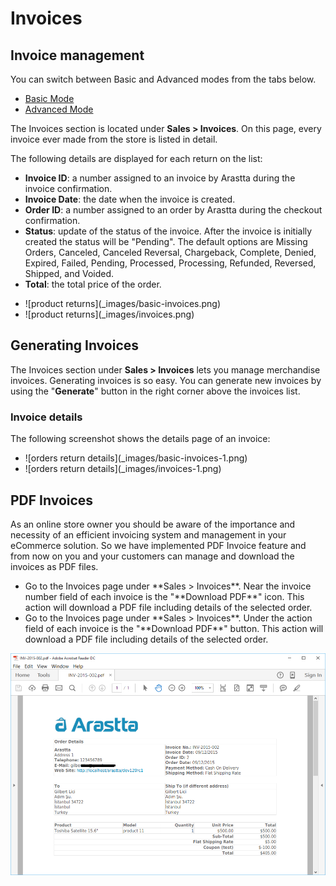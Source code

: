 Invoices
=======

Invoice management
---------------------

<div class="uk-alert-info uk-alert">
  <span class="uk-icon-info-circle"></span> You can switch between Basic and Advanced modes from the tabs below.
</div>
<ul class="uk-tab" data-uk-tab="{connect:'#doc-tabs', animation: 'fade'}">
    <li><a href="">Basic Mode</a></li>
    <li><a href="">Advanced Mode</a></li>
</ul>

The Invoices section is located under **Sales > Invoices**. On this page, every invoice ever made from the store is listed in detail.

The following details are displayed for each return on the list:

- **Invoice ID**: a number assigned to an invoice by Arastta during the invoice confirmation.
- **Invoice Date**: the date when the invoice is created.
- **Order ID**: a number assigned to an order by Arastta during the checkout confirmation.
- **Status**: update of the status of the invoice. After the invoice is initially created the status will be "Pending". The default options are Missing Orders, Canceled, Canceled Reversal, Chargeback, Complete, Denied, Expired, Failed, Pending, Processed, Processing, Refunded, Reversed, Shipped, and Voided.
- **Total**: the total price of the order.

<ul id="doc-tabs" class="uk-switcher uk-margin">
    <li>![product returns](_images/basic-invoices.png)</li>
    <li>![product returns](_images/invoices.png)</li>
</ul>

Generating Invoices
-------------------

The Invoices section under **Sales > Invoices** lets you manage merchandise invoices. Generating invoices is so easy. You can generate new invoices by using the "**Generate**" button in the right corner above the invoices list.

### Invoice details

The following screenshot shows the details page of an invoice:

<ul id="doc-tabs" class="uk-switcher uk-margin">
    <li>![orders return details](_images/basic-invoices-1.png)</li>
    <li>![orders return details](_images/invoices-1.png)</li>
</ul>

PDF Invoices
-----------------

As an online store owner you should be aware of the importance and necessity of an efficient invoicing system and management in your eCommerce solution. So we have implemented PDF Invoice feature and from now on you and your customers can manage and download the invoices as PDF files.

<ul id="doc-tabs" class="uk-switcher uk-margin">
    <li>Go to the Invoices page under **Sales > Invoices**. Near the invoice number field of each invoice is the "**Download PDF**" icon. This action will download a PDF file including details of the selected order.</li>
    <li>Go to the Invoices page under **Sales > Invoices**. Under the action field of each invoice is the "**Download PDF**" button. This action will download a PDF file including details of the selected order.</li>
</ul>


![pdf invoice](_images/invoices-2.png)

